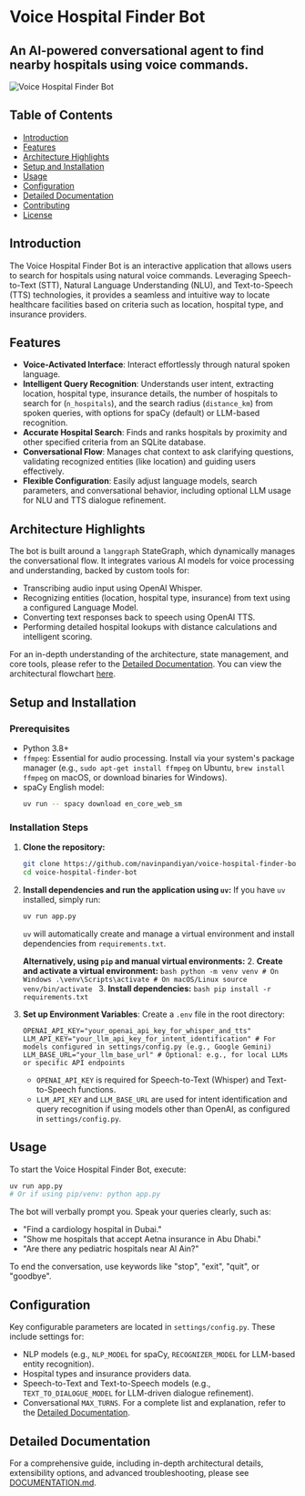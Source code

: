 # Voice Hospital Finder Bot

## An AI-powered conversational agent to find nearby hospitals using voice commands.

![Voice Hospital Finder Bot](https://i.ibb.co/7d0JBJFZ/558128e7-157a-4c31-bb7b-c07414dc8cf5.png)

## Table of Contents
*   [Introduction](#introduction)
*   [Features](#features)
*   [Architecture Highlights](#architecture-highlights)
*   [Setup and Installation](#setup-and-installation)
*   [Usage](#usage)
*   [Configuration](#configuration)
*   [Detailed Documentation](#detailed-documentation)
*   [Contributing](#contributing)
*   [License](#license)

## Introduction
The Voice Hospital Finder Bot is an interactive application that allows users to search for hospitals using natural voice commands. Leveraging Speech-to-Text (STT), Natural Language Understanding (NLU), and Text-to-Speech (TTS) technologies, it provides a seamless and intuitive way to locate healthcare facilities based on criteria such as location, hospital type, and insurance providers.

## Features
*   **Voice-Activated Interface**: Interact effortlessly through natural spoken language.
*   **Intelligent Query Recognition**: Understands user intent, extracting location, hospital type, insurance details, the number of hospitals to search for (`n_hospitals`), and the search radius (`distance_km`) from spoken queries, with options for spaCy (default) or LLM-based recognition.
*   **Accurate Hospital Search**: Finds and ranks hospitals by proximity and other specified criteria from an SQLite database.
*   **Conversational Flow**: Manages chat context to ask clarifying questions, validating recognized entities (like location) and guiding users effectively.
*   **Flexible Configuration**: Easily adjust language models, search parameters, and conversational behavior, including optional LLM usage for NLU and TTS dialogue refinement.

## Architecture Highlights
The bot is built around a `langgraph` StateGraph, which dynamically manages the conversational flow. It integrates various AI models for voice processing and understanding, backed by custom tools for:
*   Transcribing audio input using OpenAI Whisper.
*   Recognizing entities (location, hospital type, insurance) from text using a configured Language Model.
*   Converting text responses back to speech using OpenAI TTS.
*   Performing detailed hospital lookups with distance calculations and intelligent scoring.

For an in-depth understanding of the architecture, state management, and core tools, please refer to the [Detailed Documentation](#detailed-documentation). You can view the architectural flowchart [here](https://excalidraw.com/#json=oW09Ru21JJKzaYMnwFm-C,1YmWJCb3bafyPVmYW73rCQ).

## Setup and Installation

### Prerequisites
*   Python 3.8+
*   `ffmpeg`: Essential for audio processing. Install via your system's package manager (e.g., `sudo apt-get install ffmpeg` on Ubuntu, `brew install ffmpeg` on macOS, or download binaries for Windows).
*   spaCy English model:
    ```bash
    uv run -- spacy download en_core_web_sm
    ```

### Installation Steps
1.  **Clone the repository:**
    ```bash
    git clone https://github.com/navinpandiyan/voice-hospital-finder-bot.git
    cd voice-hospital-finder-bot
    ```
2.  **Install dependencies and run the application using `uv`:**
    If you have `uv` installed, simply run:
    ```bash
    uv run app.py
    ```
    `uv` will automatically create and manage a virtual environment and install dependencies from `requirements.txt`.

    **Alternatively, using `pip` and manual virtual environments:**
    2.  **Create and activate a virtual environment:**
        ```bash
        python -m venv venv
        # On Windows
        .\venv\Scripts\activate
        # On macOS/Linux
        source venv/bin/activate
        ```
    3.  **Install dependencies:**
        ```bash
        pip install -r requirements.txt
        ```

3.  **Set up Environment Variables**: Create a `.env` file in the root directory:
    ```
    OPENAI_API_KEY="your_openai_api_key_for_whisper_and_tts"
    LLM_API_KEY="your_llm_api_key_for_intent_identification" # For models configured in settings/config.py (e.g., Google Gemini)
    LLM_BASE_URL="your_llm_base_url" # Optional: e.g., for local LLMs or specific API endpoints
    ```
    *   `OPENAI_API_KEY` is required for Speech-to-Text (Whisper) and Text-to-Speech functions.
    *   `LLM_API_KEY` and `LLM_BASE_URL` are used for intent identification and query recognition if using models other than OpenAI, as configured in `settings/config.py`.

## Usage
To start the Voice Hospital Finder Bot, execute:
```bash
uv run app.py
# Or if using pip/venv: python app.py
```
The bot will verbally prompt you. Speak your queries clearly, such as:
*   "Find a cardiology hospital in Dubai."
*   "Show me hospitals that accept Aetna insurance in Abu Dhabi."
*   "Are there any pediatric hospitals near Al Ain?"

To end the conversation, use keywords like "stop", "exit", "quit", or "goodbye".

## Configuration
Key configurable parameters are located in `settings/config.py`. These include settings for:
*   NLP models (e.g., `NLP_MODEL` for spaCy, `RECOGNIZER_MODEL` for LLM-based entity recognition).
*   Hospital types and insurance providers data.
*   Speech-to-Text and Text-to-Speech models (e.g., `TEXT_TO_DIALOGUE_MODEL` for LLM-driven dialogue refinement).
*   Conversational `MAX_TURNS`.
For a complete list and explanation, refer to the [Detailed Documentation](#detailed-documentation).

## Detailed Documentation
For a comprehensive guide, including in-depth architectural details, extensibility options, and advanced troubleshooting, please see [DOCUMENTATION.md](/docs/DOCUMENTATION.md).
